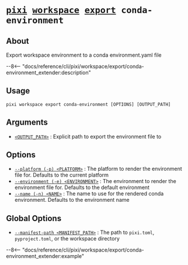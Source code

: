 <!--- This file is autogenerated. Do not edit manually! -->
# <code>[pixi](../../../pixi.md) [workspace](../../workspace.md) [export](../export.md) conda-environment</code>

## About
Export workspace environment to a conda environment.yaml file

--8<-- "docs/reference/cli/pixi/workspace/export/conda-environment_extender:description"

## Usage
```
pixi workspace export conda-environment [OPTIONS] [OUTPUT_PATH]
```

## Arguments
- <a id="arg-<OUTPUT_PATH>" href="#arg-<OUTPUT_PATH>">`<OUTPUT_PATH>`</a>
:  Explicit path to export the environment file to

## Options
- <a id="arg---platform" href="#arg---platform">`--platform (-p) <PLATFORM>`</a>
:  The platform to render the environment file for. Defaults to the current platform
- <a id="arg---environment" href="#arg---environment">`--environment (-e) <ENVIRONMENT>`</a>
:  The environment to render the environment file for. Defaults to the default environment
- <a id="arg---name" href="#arg---name">`--name (-n) <NAME>`</a>
:  The name to use for the rendered conda environment. Defaults to the environment name

## Global Options
- <a id="arg---manifest-path" href="#arg---manifest-path">`--manifest-path <MANIFEST_PATH>`</a>
:  The path to `pixi.toml`, `pyproject.toml`, or the workspace directory

--8<-- "docs/reference/cli/pixi/workspace/export/conda-environment_extender:example"
